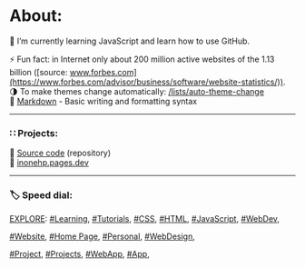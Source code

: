   
# About:  


🌱 I’m currently learning JavaScript and learn how to use GitHub.
  
⚡ Fun fact: in Internet only about 200 million active websites of the 1.13 billion ([source: www.forbes.com](https://www.forbes.com/advisor/business/software/website-statistics/)).  
🌗 To make themes change automatically: [/lists/auto-theme-change](https://github.com/stars/inonehp/lists/auto-theme-change)  
📄 [Markdown](https://docs.github.com/github/writing-on-github/getting-started-with-writing-and-formatting-on-github/basic-writing-and-formatting-syntax) - Basic writing and formatting syntax  

---
  
### ∷ Projects: 
📁 [Source code](https://github.com/inonehp/inonehp.pages.dev) (repository)  
🔗 [inonehp.pages.dev](https://inonehp.pages.dev/)   

---
  
### 🏷️ Speed dial:

[EXPLORE](https://github.com/explore): 
[#Learning](https://github.com/topics/learning),
[#Tutorials](https://github.com/topics/tutorials),
[#CSS](https://github.com/topics/css),
[#HTML](https://github.com/topics/html),
[#JavaScript](https://github.com/topics/javascript),
[#WebDev](https://github.com/topics/webdev),

[#Website](https://github.com/topics/website),
[#Home Page](https://github.com/topics/homepage),
[#Personal](https://github.com/topics/personal),
[#WebDesign](https://github.com/topics/webdesign),

[#Project](https://github.com/topics/project),
[#Projects](https://github.com/topics/projects),
[#WebApp](https://github.com/topics/webapp),
[#App](https://github.com/topics/app),



<!--
** is a ✨ _special_ ✨ repository because its `README.md` (this file) appears on your GitHub profile.

Here are some ideas to get you started:

- 🔭 I’m currently working on ...
- 🌱 I’m currently learning ...
- 👯 I’m looking to collaborate on ...
- 🤔 I’m looking for help with ...
- 💬 Ask me about ...
- 📫 How to reach me: ...
- 😄 Pronouns: ...
- ⚡ Fun fact: ...
-->


